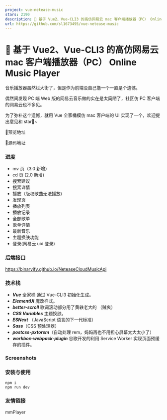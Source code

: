 ```yaml
---
project: vue-netease-music
stars: 2190
description: 🎵 基于 Vue2、Vue-CLI3 的高仿网易云 mac 客户端播放器（PC） Online Music Player
url: https://github.com/sl1673495/vue-netease-music
---
```


🎵 基于 Vue2、Vue-CLI3 的高仿网易云 mac 客户端播放器（PC） Online Music Player
=============================================================

音乐播放器虽然烂大街了，但是作为前端没自己撸一个一直是个遗憾。

偶然间发现 PC 端 Web 版的网易云音乐做的实在是太简陋了，社区仿 PC 客户端的网易云也不多见。

为了弥补这个遗憾，就用 Vue 全家桶模仿 mac 客户端的 UI 实现了一个，欢迎提出意见和 star🌟~

💐预览地址

💐源码地址

### 进度

-   mv 页（3.0 新增）
-   cd 页 (2.0 新增)
-   搜索建议
-   搜索详情
-   播放（版权歌曲无法播放)
-   发现页
-   播放列表
-   播放记录
-   全部歌单
-   歌单详情
-   最新音乐
-   主题换肤功能
-   登录(网易云 uid 登录)

### 后端接口

https://binaryify.github.io/NeteaseCloudMusicApi

### 技术栈

-   **_Vue_** 全家桶 通过 Vue-CLI3 初始化生成。
-   **_ElementUI_** 魔改样式。
-   **_better-scroll_** 歌词滚动部分用了黄轶老大的 （贼爽）
-   **_CSS Variables_** 主题换肤。
-   **_ESNext_** （JavaScript 语言的下一代标准）
-   **_Sass_**（CSS 预处理器）
-   **_postcss-pxtorem_**（自动处理 rem，妈妈再也不用担心屏幕太大太小了）
-   **_workbox-webpack-plugin_** 谷歌开发的利用 Service Worker 实现页面预缓存的插件。

### Screenshots

### 安装与使用

```
npm i
npm run dev
```

### 友情链接

mmPlayer

